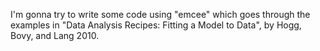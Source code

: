 I'm gonna try to write some code using "emcee" which goes through the examples in "Data Analysis Recipes: Fitting a Model to Data", by Hogg, Bovy, and Lang 2010.

